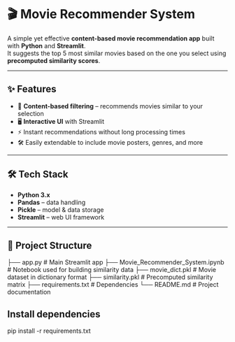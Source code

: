 # 🎬 Movie Recommender System

A simple yet effective **content-based movie recommendation app** built with **Python** and **Streamlit**.  
It suggests the top 5 most similar movies based on the one you select using **precomputed similarity scores**.

---

## ✨ Features
- 🎯 **Content-based filtering** – recommends movies similar to your selection  
- 🖥 **Interactive UI** with Streamlit  
- ⚡ Instant recommendations without long processing times  
- 🛠 Easily extendable to include movie posters, genres, and more  

---

## 🛠 Tech Stack
- **Python 3.x**
- **Pandas** – data handling
- **Pickle** – model & data storage
- **Streamlit** – web UI framework

---

## 📂 Project Structure
├── app.py # Main Streamlit app
├── Movie_Recommender_System.ipynb # Notebook used for building similarity data
├── movie_dict.pkl # Movie dataset in dictionary format
├── similarity.pkl # Precomputed similarity matrix
├── requirements.txt # Dependencies
└── README.md # Project documentation


## Install dependencies
pip install -r requirements.txt
